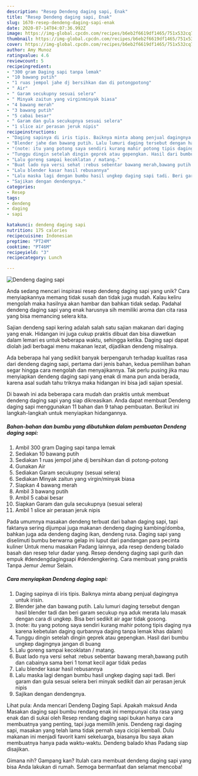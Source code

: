 ```yaml
---
description: "Resep Dendeng daging sapi, Enak"
title: "Resep Dendeng daging sapi, Enak"
slug: 1670-resep-dendeng-daging-sapi-enak
date: 2020-07-14T04:07:36.992Z
image: https://img-global.cpcdn.com/recipes/b6eb2f6619df1465/751x532cq70/dendeng-daging-sapi-foto-resep-utama.jpg
thumbnail: https://img-global.cpcdn.com/recipes/b6eb2f6619df1465/751x532cq70/dendeng-daging-sapi-foto-resep-utama.jpg
cover: https://img-global.cpcdn.com/recipes/b6eb2f6619df1465/751x532cq70/dendeng-daging-sapi-foto-resep-utama.jpg
author: Amy Munoz
ratingvalue: 4.6
reviewcount: 5
recipeingredient:
- "300 gram Daging sapi tanpa lemak"
- "10 bawang putih"
- "1 ruas jempol jahe dj bersihkan dan di potongpotong"
- " Air"
- " Garam secukupny sesuai selera"
- " Minyak zaitun yang virginminyak biasa"
- "4 bawang merah"
- "3 bawang putih"
- "5 cabai besar"
- " Garam dan gula secukupnya sesuai selera"
- "1 slice air perasan jeruk nipis"
recipeinstructions:
- "Daging sapinya di iris tipis. Baiknya minta abang penjual dagingnya untuk irisin."
- "Blender jahe dan bawang putih. Lalu lumuri daging tersebut dengan hasil blender tadi dan beri garam secukup nya aduk merata lalu masak dengan cara di ungkep. Bisa beri sedikit air agar tidak gosong."
- "(note: itu yang potong saya sendiri kurang mahir potong tipis daging nya karena kebetulan daging qurbannya daging tanpa lemak khas dalam)"
- "Tunggu dingin setelah dingin geprek atau gepengkan. Hasil dari bumbu ungkep dagingnya jangan di buang"
- "Lalu goreng sampai kecoklatan / matang."
- "Buat lado nya versi sehat :rebus sebentar bawang merah,bawang putih dan cabainya sama beri 1 tomat kecil agar tidak pedas"
- "Lalu blender kasar hasil rebusannya"
- "Lalu maska lagi dengan bumbu hasil ungkep daging sapi tadi. Beri garam dan gula sesuai selera beri minyak sedikit dan air perasan jeruk nipis"
- "Sajikan dengan dendengnya."
categories:
- Resep
tags:
- dendeng
- daging
- sapi

katakunci: dendeng daging sapi 
nutrition: 175 calories
recipecuisine: Indonesian
preptime: "PT24M"
cooktime: "PT46M"
recipeyield: "3"
recipecategory: Lunch

---
```



![Dendeng daging sapi](https://img-global.cpcdn.com/recipes/b6eb2f6619df1465/751x532cq70/dendeng-daging-sapi-foto-resep-utama.jpg)

Anda sedang mencari inspirasi resep dendeng daging sapi yang unik? Cara menyiapkannya memang tidak susah dan tidak juga mudah. Kalau keliru mengolah maka hasilnya akan hambar dan bahkan tidak sedap. Padahal dendeng daging sapi yang enak harusnya sih memiliki aroma dan cita rasa yang bisa memancing selera kita.

Sajian dendeng sapi kering adalah salah satu sajian makanan dari daging yang enak. Hidangan ini juga cukup praktis dibuat dan bisa diawetkan dalam lemari es untuk beberapa waktu, sehingga ketika. Daging sapi dapat diolah jadi berbagai menu makanan lezat, dijadikan dendeng misalnya.

Ada beberapa hal yang sedikit banyak berpengaruh terhadap kualitas rasa dari dendeng daging sapi, pertama dari jenis bahan, kedua pemilihan bahan segar hingga cara mengolah dan menyajikannya. Tak perlu pusing jika mau menyiapkan dendeng daging sapi yang enak di mana pun anda berada, karena asal sudah tahu triknya maka hidangan ini bisa jadi sajian spesial.


Di bawah ini ada beberapa cara mudah dan praktis untuk membuat dendeng daging sapi yang siap dikreasikan. Anda dapat membuat Dendeng daging sapi menggunakan 11 bahan dan 9 tahap pembuatan. Berikut ini langkah-langkah untuk menyiapkan hidangannya.

<!--inarticleads1-->

##### Bahan-bahan dan bumbu yang dibutuhkan dalam pembuatan Dendeng daging sapi:

1. Ambil 300 gram Daging sapi tanpa lemak
1. Sediakan 10 bawang putih
1. Sediakan 1 ruas jempol jahe dj bersihkan dan di potong-potong
1. Gunakan  Air
1. Sediakan  Garam secukupny (sesuai selera)
1. Sediakan  Minyak zaitun yang virgin/minyak biasa
1. Siapkan 4 bawang merah
1. Ambil 3 bawang putih
1. Ambil 5 cabai besar
1. Siapkan  Garam dan gula secukupnya (sesuai selera)
1. Ambil 1 slice air perasan jeruk nipis


Pada umumnya masakan dendeng terbuat dari bahan daging sapi, tapi faktanya sering dijumpai juga makanan dendeng daging kambing/domba, bahkan juga ada dendeng daging ikan, dendeng rusa. Daging sapi yang diselimuti bumbu berwarna gelap ini luput dari pandangan para pecinta kuliner Untuk menu masakan Padang lainnya, ada resep dendeng balado basah dan resep telur dadar yang. Resep dendeng daging sapi gurih dan empuk #dendengdagingsapi #dendengkering. Cara membuat yang praktis Tanpa Jemur Jemur Selain. 

<!--inarticleads2-->

##### Cara menyiapkan Dendeng daging sapi:

1. Daging sapinya di iris tipis. Baiknya minta abang penjual dagingnya untuk irisin.
1. Blender jahe dan bawang putih. Lalu lumuri daging tersebut dengan hasil blender tadi dan beri garam secukup nya aduk merata lalu masak dengan cara di ungkep. Bisa beri sedikit air agar tidak gosong.
1. (note: itu yang potong saya sendiri kurang mahir potong tipis daging nya karena kebetulan daging qurbannya daging tanpa lemak khas dalam)
1. Tunggu dingin setelah dingin geprek atau gepengkan. Hasil dari bumbu ungkep dagingnya jangan di buang
1. Lalu goreng sampai kecoklatan / matang.
1. Buat lado nya versi sehat :rebus sebentar bawang merah,bawang putih dan cabainya sama beri 1 tomat kecil agar tidak pedas
1. Lalu blender kasar hasil rebusannya
1. Lalu maska lagi dengan bumbu hasil ungkep daging sapi tadi. Beri garam dan gula sesuai selera beri minyak sedikit dan air perasan jeruk nipis
1. Sajikan dengan dendengnya.


Lihat pula: Anda mencari Dendeng Daging Sapi. Apakah maksud Anda Masakan daging sapi bumbu rendang enak ini mempunyai cita rasa yang enak dan di sukai oleh Resep rendang daging sapi bukan hanya cara membuatnya yang penting, tapi juga memilih jenis. Dendeng ragi daging sapi, masakan yang telah lama tidak pernah saya cicipi kembali. Dulu makanan ini menjadi favorit kami sekeluarga, biasanya Ibu saya akan membuatnya hanya pada waktu-waktu. Dendeng balado khas Padang siap disajikan. 

Gimana nih? Gampang kan? Itulah cara membuat dendeng daging sapi yang bisa Anda lakukan di rumah. Semoga bermanfaat dan selamat mencoba!
